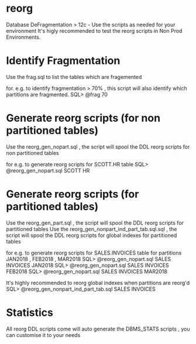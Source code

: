 # reorg
Database DeFragmentation > 12c - Use the scripts as needed for your environment 
It's higly recommended to test the reorg scripts in Non Prod Environments.

# Identify Fragmentation 
Use the frag.sql to list the tables which are fragemented

for. e.g. to identify fragmentation > 70% , this script will also identify which partitions are fragmented. 
SQL> @frag 70

# Generate reorg scripts (for non partitioned tables)
Use the reorg_gen_nopart.sql , the script will spool the DDL reorg scripts for non partitioned tables

for e.g. to generate reorg scripts for SCOTT.HR table
SQL> @reorg_gen_nopart.sql SCOTT HR

# Generate reorg scripts (for partitioned tables)
Use the reorg_gen_part.sql , the script will spool the DDL reorg scripts for partitioned tables
Use the reorg_gen_nonpart_ind_part_tab.sql.sql , the script will spool the DDL reorg scripts for global indexes for partitioned tables 

for e.g. to generate reorg scripts for SALES.INVOICES table for partitions JAN2018 , FEB2018 , MAR2018 
SQL> @reorg_gen_nopart.sql SALES INVOICES JAN2018
SQL> @reorg_gen_nopart.sql SALES INVOICES FEB2018
SQL> @reorg_gen_nopart.sql SALES INVOICES MAR2018

It's highly recommended to reorg global indexes when partitions are reorg'd
SQL> @reorg_gen_nonpart_ind_part_tab.sql SALES INVOICES

# Statistics
All reorg DDL scripts come will auto generate the DBMS_STATS scripts , you can customise it to your needs






